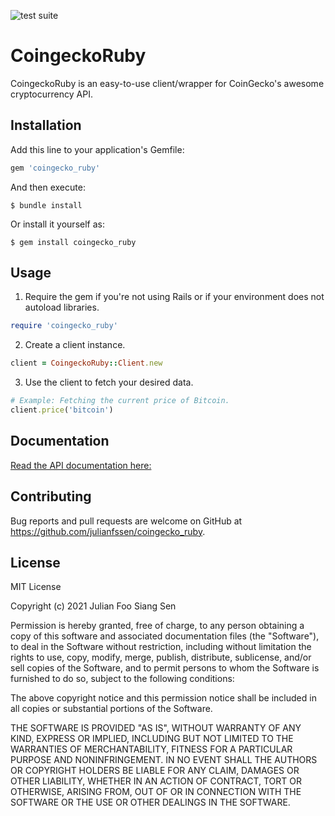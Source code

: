 ![test suite](https://github.com/julianfssen/coingecko_ruby/actions/workflows/ruby.yml/badge.svg)

# CoingeckoRuby

CoingeckoRuby is an easy-to-use client/wrapper for CoinGecko's awesome cryptocurrency API.

## Installation

Add this line to your application's Gemfile:

```ruby
gem 'coingecko_ruby'
```

And then execute:

    $ bundle install

Or install it yourself as:

    $ gem install coingecko_ruby

## Usage

1. Require the gem if you're not using Rails or if your environment does not autoload libraries.

```ruby
require 'coingecko_ruby'
```

2. Create a client instance.

```ruby
client = CoingeckoRuby::Client.new
```

3. Use the client to fetch your desired data.

```ruby
# Example: Fetching the current price of Bitcoin.
client.price('bitcoin')
```

## Documentation

[Read the API documentation here: ](https://julianfssen.github.io/coingecko_ruby/CoingeckoRuby.html)

## Contributing

Bug reports and pull requests are welcome on GitHub at https://github.com/julianfssen/coingecko_ruby.

## License

MIT License

Copyright (c) 2021 Julian Foo Siang Sen

Permission is hereby granted, free of charge, to any person obtaining a copy
of this software and associated documentation files (the "Software"), to deal
in the Software without restriction, including without limitation the rights
to use, copy, modify, merge, publish, distribute, sublicense, and/or sell
copies of the Software, and to permit persons to whom the Software is
furnished to do so, subject to the following conditions:

The above copyright notice and this permission notice shall be included in all
copies or substantial portions of the Software.

THE SOFTWARE IS PROVIDED "AS IS", WITHOUT WARRANTY OF ANY KIND, EXPRESS OR
IMPLIED, INCLUDING BUT NOT LIMITED TO THE WARRANTIES OF MERCHANTABILITY,
FITNESS FOR A PARTICULAR PURPOSE AND NONINFRINGEMENT. IN NO EVENT SHALL THE
AUTHORS OR COPYRIGHT HOLDERS BE LIABLE FOR ANY CLAIM, DAMAGES OR OTHER
LIABILITY, WHETHER IN AN ACTION OF CONTRACT, TORT OR OTHERWISE, ARISING FROM,
OUT OF OR IN CONNECTION WITH THE SOFTWARE OR THE USE OR OTHER DEALINGS IN THE
SOFTWARE.
